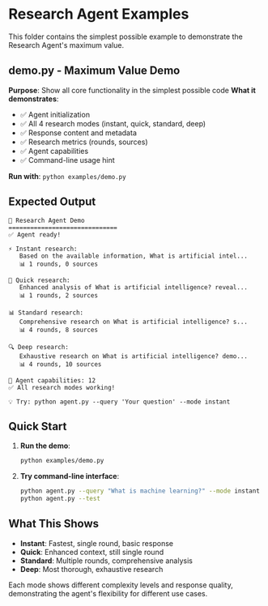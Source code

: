 # Research Agent Examples

This folder contains the simplest possible example to demonstrate the Research Agent's maximum value.

## demo.py - Maximum Value Demo

**Purpose**: Show all core functionality in the simplest possible code
**What it demonstrates**:
- ✅ Agent initialization
- ✅ All 4 research modes (instant, quick, standard, deep)
- ✅ Response content and metadata
- ✅ Research metrics (rounds, sources)
- ✅ Agent capabilities
- ✅ Command-line usage hint

**Run with**: `python examples/demo.py`

## Expected Output

```
🔬 Research Agent Demo
==============================
✅ Agent ready!

⚡ Instant research:
   Based on the available information, What is artificial intel...
   📊 1 rounds, 0 sources

🚀 Quick research:
   Enhanced analysis of What is artificial intelligence? reveal...
   📊 1 rounds, 2 sources

📊 Standard research:
   Comprehensive research on What is artificial intelligence? s...
   📊 4 rounds, 8 sources

🔍 Deep research:
   Exhaustive research on What is artificial intelligence? demo...
   📊 4 rounds, 10 sources

🎯 Agent capabilities: 12
✅ All research modes working!

💡 Try: python agent.py --query 'Your question' --mode instant
```

## Quick Start

1. **Run the demo**:
   ```bash
   python examples/demo.py
   ```

2. **Try command-line interface**:
   ```bash
   python agent.py --query "What is machine learning?" --mode instant
   python agent.py --test
   ```

## What This Shows

- **Instant**: Fastest, single round, basic response
- **Quick**: Enhanced context, still single round  
- **Standard**: Multiple rounds, comprehensive analysis
- **Deep**: Most thorough, exhaustive research

Each mode shows different complexity levels and response quality, demonstrating the agent's flexibility for different use cases.